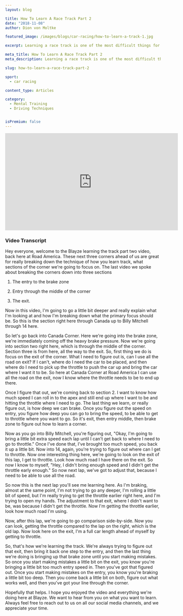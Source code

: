 ```yaml
---
layout: blog

title: How To Learn A Race Track Part 2
date: "2018-11-08"
author: Dion von Moltke

featured_image: /images/blogs/car-racing/how-to-learn-a-track-1.jpg

excerpt: Learning a race track is one of the most difficult things for all drivers. Here is the second video in our How To Lean A Track Series

meta_title: How To Learn A Race Track Part 2
meta_description: Learning a race track is one of the most difficult things for all drivers. Here is the second video in our How To Lean A Race Track Series.

slug: how-to-learn-a-race-track-part-2

sport:
  - car racing

content_type: Articles

category:
  - Mental Training
  - Driving Techniques


isPremium: false
---
```


<iframe title="Blog iFrame" id="videoIframe" width="560" height="315" src="https://www.youtube.com/embed/KhLa1dZrF6w" frameborder="0" allow="accelerometer; autoplay; encrypted-media; gyroscope; picture-in-picture" allowfullscreen></iframe>

### Video Transcript

Hey everyone, welcome to the Blayze learning the track part two video, back here at Road America. These next three corners ahead of us are great for really breaking down the technique of how you learn track, what sections of the corner we're going to focus on. The last video we spoke about breaking the corners down into three sections

 1) The entry to the brake zone

 2) Entry through the middle of the corner

 3) The exit.

Now in this video, I'm going to go a little bit deeper and really explain what I'm looking at and how I'm breaking down what the primary focus should be. So this is the section right here through Canada up to Billy Mitchell through 14 here.

So let's go back into Canada Corner. Here we're going into the brake zone, we're immediately coming off the heavy brake pressure. Now we're going into section two right here, which is through the middle of the corner. Section three is from here, all the way to the exit. So, first thing we do is focus on the exit of the corner. What I need to figure out is, can I use all the road on exit? If I can't, where do I need the car to be placed, and then where do I need to pick up the throttle to push the car up and bring the car where I want it to be. So here at Canada Corner at Road America I can use all the road on the exit, now I know where the throttle needs to be to end up there.

Once I figure that out, we're coming back to section 2. I want to know how much speed I can roll in to the apex and still end up where I want to be and hitting the throttle where I need to go. The last thing we learn, or really figure out, is how deep we can brake. Once you figure out the speed on entry, you figure how deep you can go to bring the speed, to be able to get to throttle where you want to go. So it's exit, then entry middle, then brake zone to figure out how to learn a corner.

Now as you go into Billy Mitchell, you're figuring out, "Okay, I'm going to bring a little bit extra speed each lap until I can't get back to where I need to go to throttle." Once I've done that, I've brought too much speed, you back it up a little bit. Now into 14, again, you're trying to figure out where can I get to throttle. Now one interesting thing here, we're going to look on the exit of this lap, I get to throttle. Look how much road I have there on the exit. So now I know to myself, "Hey, I didn't bring enough speed and I didn't get the throttle early enough." So now next lap, we've got to adjust that, because I need to be able to use all the road.

So now this is the next lap you'll see me learning here. As I'm braking, almost at the same point, I'm not trying to go any deeper, I'm rolling a little bit of speed, but I'm really trying to get the throttle earlier right here, and I'm trying to open my hands. The adjustment to that exit, where I didn't want to be, was because I didn't get the throttle. Now I'm getting the throttle earlier, look how much road I'm using.

Now, after this lap, we're going to go comparison side-by-side. Now you can look, getting the throttle compared to the lap on the right, which is the old lap. Now look here on the exit, I'm a full car length ahead of myself by getting to throttle.

So, that's how we're learning the track. We're always trying to figure out that exit, then bring it back one step to the entry, and then the last thing we're doing is bringing up that brake zone until you start making mistakes. So once you start making mistakes a little bit on the exit, you know you're bringing a little bit too much entry speed in. Then you've got that figured out. Once you start making mistakes on the entry, you know you're braking a little bit too deep. Then you come back a little bit on both, figure out what works well, and then you've got your line through the corner.

Hopefully that helps. I hope you enjoyed the video and everything we're doing here at Blayze. We want to hear from you on what you want to learn. Always feel free to reach out to us on all our social media channels, and we appreciate your time.
